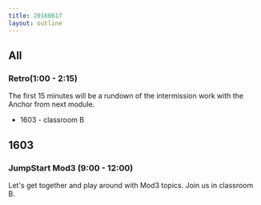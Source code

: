 ```yaml
---
title: 20160617
layout: outline
---
```


## All

### Retro(1:00 - 2:15)

The first 15 minutes will be a rundown of the intermission work with the Anchor from next module. 

* 1603 - classroom B

## 1603

### JumpStart Mod3 (9:00 - 12:00)

Let's get together and play around with Mod3 topics. Join us in classroom B.
